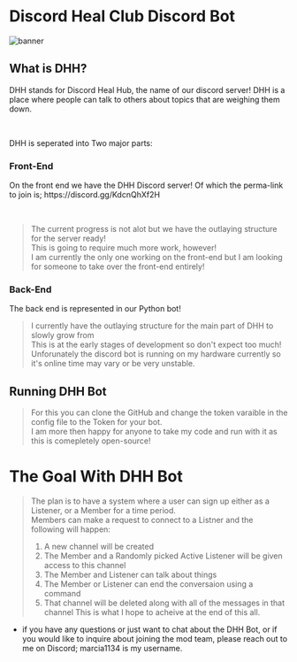 # Discord Heal Club Discord Bot
![banner](https://github.com/Moss1134/MentalHealthDiscordApp/assets/136703437/5d159c7f-9b2a-4d0b-90f8-e6cec2ecb9a0)

## What is DHH?
<p>
DHH stands for Discord Heal Hub, the name of our discord server! DHH is a place where people can talk to others about topics that are weighing them down.
</p>
<br>
<p>
DHH is seperated into Two major parts:
</p>

### Front-End

<p>On the front end we have the DHH Discord server! Of which the perma-link to join is; https://discord.gg/KdcnQhXf2H</p> <br>

> The current progress is not alot but we have the outlaying structure for the server ready! <br>
> This is going to require much more work, however! <br>
> I am currently the only one working on the front-end but I am looking for someone to take over the front-end entirely! <br>

### Back-End

<p>The back end is represented in our Python bot!</p>

> I currently have the outlaying structure for the main part of DHH to slowly grow from <br>
> This is at the early stages of development so don't expect too much! <br>
> Unforunately the discord bot is running on my hardware currently so it's online time may vary or be very unstable. <br>

## Running DHH Bot
> For this you can clone the GitHub and change the token varaible in the config file to the Token for your bot. <br>
> I am more then happy for anyone to take my code and run with it as this is comepletely open-source! <br>

# The Goal With DHH Bot

> The plan is to have a system where a user can sign up either as a Listener, or a Member for a time period. <br>
> Members can make a request to connect to a Listner and the following will happen: <br>
>   1. A new channel will be created
>   2. The Member and a Randomly picked Active Listener will be given access to this channel
>   3. The Member and Listener can talk about things
>   4. The Member or Listener can end the conversaion using a command
>   5. That channel will be deleted along with all of the messages in that channel
> This is what I hope to acheive at the end of this all. <br>

- if you have any questions or just want to chat about the DHH Bot, or if you would like to inquire about joining the mod team, please reach out to me on Discord; marcia1134 is my username.
